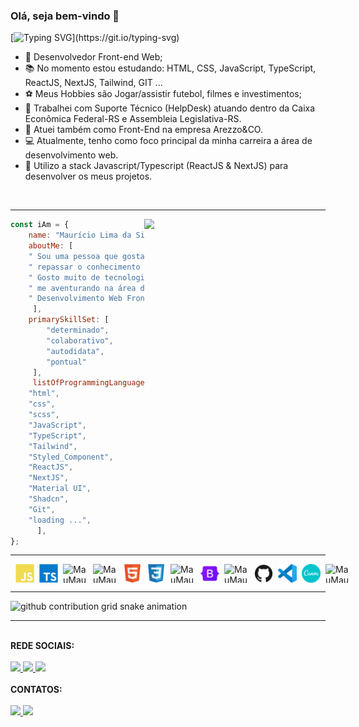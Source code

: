 ### Olá, seja bem-vindo 👋

[![Typing SVG](https://readme-typing-svg.herokuapp.com?font=Verdana&size=30&color=ede247&background=27272700&multiline=true&height=60&lines=Nunca+pare+de+aprender!)](https://git.io/typing-svg)

- 📌 Desenvolvedor Front-end Web;
- 📚 No momento estou estudando: HTML, CSS, JavaScript, TypeScript, ReactJS, NextJS, Tailwind, GIT ...
- ⚽ Meus Hobbies são Jogar/assistir futebol, filmes e investimentos;
- 💼 Trabalhei com Suporte Técnico (HelpDesk) atuando dentro da Caixa Econômica Federal-RS e Assembleia Legislativa-RS.
- 💼 Atuei também como Front-End na empresa Arezzo&CO.
- 💻 Atualmente, tenho como foco principal da minha carreira a área de desenvolvimento web.
- 🚀 Utilizo a stack Javascript/Typescript (ReactJS & NextJS) para desenvolver os meus projetos.
<br>
<hr>
<img align="right" width="290" src="https://raw.githubusercontent.com/Adam-pw/Adam-pw/main/animation_500_kxa883sd.gif" />

```js
const iAm = {
    name: "Maurício Lima da Silva",
    aboutMe: [
	" Sou uma pessoa que gosta de aprender e ensinar",
	" repassar o conhecimento adquirido.",
	" Gosto muito de tecnologias, filmes, futebol e games",
	" me aventurando na área de investimentos também.",
	" Desenvolvimento Web Front-end é a minha dedicação no momento.",
     ],
    primarySkillSet: [
    	"determinado",
    	"colaborativo",
    	"autodidata",
    	"pontual"
     ],
     listOfProgrammingLanguages: [
	"html",
	"css",
	"scss",
	"JavaScript",
	"TypeScript",
	"Tailwind",
	"Styled_Component",
	"ReactJS",
	"NextJS",
	"Material UI",
	"Shadcn",
	"Git",
	"loading ...",
      ],
};
```

<hr>

<div style="display: flex; gap: 8px"><br>
 
  <img align="center" alt="MauMau-Js" height="30" width="40" src="https://raw.githubusercontent.com/devicons/devicon/master/icons/javascript/javascript-plain.svg">
     
  <img align="center" alt="MauMau-TS" height="30" width="40" src="https://raw.githubusercontent.com/devicons/devicon/master/icons/typescript/typescript-original.svg">

  <img align="center" alt="MauMau-React" height="30" width="40" src="https://cdn.jsdelivr.net/gh/devicons/devicon@latest/icons/react/react-original.svg">

  <img align="center" alt="MauMau-Next" height="30" width="40" src="https://cdn.jsdelivr.net/gh/devicons/devicon@latest/icons/nextjs/nextjs-original.svg">

  <img align="center" alt="MauMau-HTML" height="30" width="40" src="https://raw.githubusercontent.com/devicons/devicon/master/icons/html5/html5-original.svg">
  
  <img align="center" alt="MauMau-CSS" height="30" width="40" src="https://raw.githubusercontent.com/devicons/devicon/master/icons/css3/css3-original.svg">

  <img align="center" alt="MauMau-SCSS" height="30" width="40" src="https://cdn.jsdelivr.net/gh/devicons/devicon@latest/icons/sass/sass-original.svg">
   
   <img align="center" alt="MauMau-Boot" height="30" width="40" src="https://raw.githubusercontent.com/devicons/devicon/master/icons/bootstrap/bootstrap-original.svg">

   <img align="center" alt="MauMau-Tailwind" height="30" width="40" src="https://cdn.jsdelivr.net/gh/devicons/devicon@latest/icons/tailwindcss/tailwindcss-original.svg">
   
   <img align="center" alt="MauMau-GitHub" height="30" width="40" src="https://raw.githubusercontent.com/devicons/devicon/master/icons/github/github-original.svg">
   
   <img align="center" alt="MauMau-VsCode" height="30" width="40" src="https://raw.githubusercontent.com/devicons/devicon/master/icons/vscode/vscode-original.svg">

   <img align="center" alt="MauMau-Canva" height="30" width="40" src="https://raw.githubusercontent.com/devicons/devicon/master/icons/canva/canva-original.svg">

   <img align="center" alt="MauMau-Git" height="30" width="40" src="https://cdn.jsdelivr.net/gh/devicons/devicon@latest/icons/git/git-original.svg">
   
</div>
<hr>
 
  <picture>
    <source media="(prefers-color-scheme: dark)" srcset="https://raw.githubusercontent.com/mauriciolima2701/mauriciolima2701/output/github-contribution-grid-snake-dark.svg">
    <source media="(prefers-color-scheme: light)" srcset="https://raw.githubusercontent.com/mauriciolima2701/mauriciolima2701/output/github-contribution-grid-snake.svg">
    <img alt="github contribution grid snake animation" src="https://raw.githubusercontent.com/mauriciolima2701/mauriciolima2701/output/github-contribution-grid-snake.svg">
</picture>
  
<hr>
<br>
 <b>REDE SOCIAIS: </b>
<br>
<br>
<a href="https://www.facebook.com/maumau.lima" target="_blank">
  <img src="https://img.shields.io/badge/Facebook-1877F2?style=for-the-badge&logo=facebook&logoColor=white" /> 
</a>
<a href="https://www.instagram.com/mauriciolimas_" target="_blank">
  <img src="https://img.shields.io/badge/Instagram-E4405F?style=for-the-badge&logo=instagram&logoColor=white" />  </a>
<a href="https://www.linkedin.com/in/mauriciolimas/" target="_blank">
  <img src="https://img.shields.io/badge/LinkedIn-0077B5?style=for-the-badge&logo=linkedin&logoColor=white" />
</a>
</br>
<br>
 <b> CONTATOS: </b>
<br>
<br>
<a href="https://api.whatsapp.com/send/?phone=5551992383038" target="_blank">
  <img src="https://img.shields.io/badge/WhatsApp-25D366?style=for-the-badge&logo=whatsapp&logoColor=white" />  
</a>
 <a href = "mailto:mauricio2701@gmail.com"><img src="https://img.shields.io/badge/-Gmail-%23333?style=for-the-badge&logo=gmail&logoColor=white" target="_blank">
</a>
<br/>
